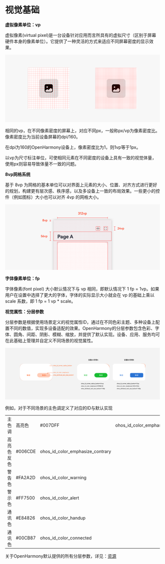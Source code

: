 # 视觉基础


**虚拟像素单位：vp**


虚拟像素(virtual pixel)是一台设备针对应用而言所具有的虚拟尺寸（区别于屏幕硬件本身的像素单位）。它提供了一种灵活的方式来适应不同屏幕密度的显示效果。


![zh-cn_image_0000001224333864](figures/zh-cn_image_0000001224333864.png)


相同的vp，在不同像素密度的屏幕上，对应不同px，一般称px/vp为像素密度比。像素密度比为当前设备屏幕的dpi/160。


在dpi为160的OpenHarmony设备上，像素密度比为1，则1vp等于1px。


以vp为尺寸标注单位，可使相同元素在不同密度的设备上具有一致的视觉体量，使用px则容易导致体量不一致的问题。


**8vp网格系统**


基于 8vp 为网格的基本单位可以对界面上元素的大小、位置、对齐方式进行更好的规划，构建更有层次感、秩序感，以及多设备上一致的布局效果。一些更小的控件（例如图标）大小也可以对齐 4vp 的网格大小。


![zh-cn_image_0000001291670681](figures/zh-cn_image_0000001291670681.png)


**字体像素单位：fp**


字体像素(font pixel) 大小默认情况下与 vp 相同，即默认情况下 1 fp = 1vp。如果用户在设置中选择了更大的字体，字体的实际显示大小就会在 vp 的基础上乘以 scale 系数，即 1 fp = 1 vp \* scale。


**视觉属性：分层参数**


分层参数是根据使用场景定义的视觉属性ID，通过在不同色彩主题、多种设备上配置不同的数值，实现多设备适配的效果。OpenHarmony的分层参数包含色彩、字体、圆角、间距、阴影、模糊、缩放，并提供了默认实现。设备、应用、服务均可在此基础上管理并自定义不同场景的视觉属性。


![zh-cn_image_0000001251153442](figures/zh-cn_image_0000001251153442.png)


例如，对于不同场景的主色调定义了对应的ID与默认实现


| | | | |
| -------- | -------- | -------- | -------- |
| 主色调 | 高亮色 | \#007DFF | ohos_id_color_emphasize |
| 高亮色反色 | \#006CDE | ohos_id_color_emphasize_contrary |
| 警告色 | \#FA2A2D | ohos_id_color_warning |
| 警示色 | \#FF7500 | ohos_id_color_alert |
| 通讯色 | \#E84826 | ohos_id_color_handup |
| 通讯色 | \#00CB87 | ohos_id_color_connected |


关于OpenHarmony默认提供的所有分层参数，详见：[资源](resource.md)
